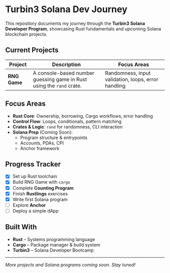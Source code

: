 # Turbin3 Solana Dev Journey

This repository documents my journey through the **Turbin3 Solana Developer Program**, showcasing Rust fundamentals and upcoming Solana blockchain projects.

## Current Projects

| Project       | Description                                      | Focus Areas                     |
|---------------|--------------------------------------------------|---------------------------------|
| **RNG Game**  | A console-based number guessing game in Rust using the `rand` crate. | Randomness, input validation, loops, error handling |

## Focus Areas

- **Rust Core**: Ownership, borrowing, Cargo workflows, error handling  
- **Control Flow**: Loops, conditionals, pattern matching  
- **Crates & Logic**: `rand` for randomness, CLI interaction  
- **Solana Prep** (Coming Soon):  
  - Program structure & entrypoints  
  - Accounts, PDAs, CPI  
  - Anchor framework  

## Progress Tracker

- [x] Set up Rust toolchain  
- [x] Build RNG Game with `cargo`  
- [x] Complete **Counting Program**  
- [x] Finish **Rustlings** exercises  
- [x] Write first Solana program  
- [ ] Explore **Anchor**  
- [ ] Deploy a simple dApp  

## Built With

- **Rust** – Systems programming language  
- **Cargo** – Package manager & build system  
- **Turbin3** – Solana Developer Bootcamp  

---

*More projects and Solana programs coming soon. Stay tuned!*
